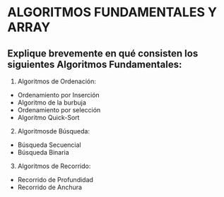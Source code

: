 # ALGORITMOS FUNDAMENTALES Y ARRAY
## Explique brevemente en qué consisten los siguientes Algoritmos Fundamentales:

1. Algoritmos de Ordenación:
* Ordenamiento por Inserción
* Algoritmo de la burbuja
* Ordenamiento por selección
* Algoritmo Quick-Sort
2. Algoritmosde Búsqueda:
* Búsqueda Secuencial
* Búsqueda Binaria
3. Algoritmos de Recorrido:
* Recorrido de Profundidad
* Recorrido de Anchura
